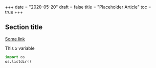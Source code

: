 +++
date = "2020-05-20"
draft = false
title = "Placeholder Article"
toc = true
+++

## Section title

[Some link](https://iprapas.github.io)

This $x$ variable

```python
import os
os.listdir()
```

